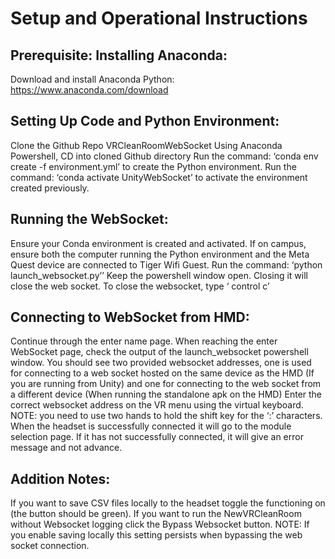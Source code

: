 # Setup and Operational Instructions

## Prerequisite: Installing Anaconda:

Download and install Anaconda Python: https://www.anaconda.com/download

## Setting Up Code and Python Environment:

Clone the Github Repo VRCleanRoomWebSocket
Using Anaconda Powershell, CD into cloned Github directory
Run the command: ‘conda env create -f environment.yml’ to create the Python environment.
Run the command: ‘conda activate UnityWebSocket’ to activate the environment created previously.


## Running the WebSocket:

Ensure your Conda environment is created and activated.
If on campus, ensure both the computer running the Python environment and the Meta Quest device are connected to Tiger Wifi Guest.
Run the command: ‘python launch_websocket.py’’
Keep the powershell window open. Closing it will close the web socket.
To close the websocket, type ‘ control c’

## Connecting to WebSocket from HMD:

Continue through the enter name page.
When reaching the enter WebSocket page, check the output of the launch_websocket powershell window.
You should see two provided websocket addresses, one is used for connecting to a web socket hosted on the same device as the HMD (If you are running from Unity) and one for connecting to the web socket from a different device (When running the standalone apk on the HMD)
Enter the correct websocket address on the VR menu using the virtual keyboard. NOTE: you need to use two hands to hold the shift key for the ‘:’ characters.
When the headset is successfully connected it will go to the module selection page. If it has not successfully connected, it will give an error message and not advance.

## Addition Notes:
If you want to save CSV files locally to the headset toggle the functioning on (the button should be green).
If you want to run the NewVRCleanRoom without Websocket logging click the Bypass Websocket button. NOTE: If you enable saving locally this setting persists when bypassing the web socket connection.
